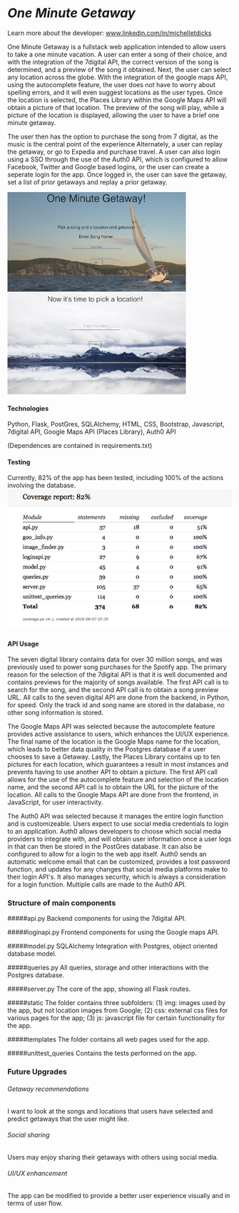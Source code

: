 *One Minute Getaway*
===========
Learn more about the developer: www.linkedin.com/in/michelletdicks

One Minute Getaway is a fullstack web application intended to allow users to take a one minute vacation. A user can enter a song of their choice, and with the integration of the 7digital API, the correct version of the song is determined, and a preview of the song it obtained. Next, the user can select any location across the globe. With the integration of the google maps API, using the autocomplete feature, the user does not have to worry about spelling errors, and it will even suggest locations as the user types. Once the location is selected, the Places Library within the Google Maps API will obtain a picture of that location. The preview of the song will play, while a picture of the location is displayed, allowing the user to have a brief one minute getaway. 

The user then has the option to purchase the song from 7 digital, as the music is the central point of the experience Alternately, a user can replay the getaway, or go to Expedia and purchase travel. A user can also login using a SSO through the use of the Auth0 API, which is configured to allow Facebook, Twitter and Google based logins, or the user can create a seperate login for the app. Once logged in, the user can save the getaway, set a list of prior getaways and replay a prior getaway.

![Homepage](https://github.com/michdcode/hbpro/blob/master/for_readME/homepage.png)
![Location](https://github.com/michdcode/hbpro/blob/master/for_readME/location.png)

#### Technologies
Python, Flask, PostGres, SQLAlchemy, HTML, CSS, Bootstrap, Javascript, 7digital API, Google Maps API (Places Library), Auth0 API

(Dependences are contained in requirements.txt)

#### Testing
Currently, 82% of the app has been tested, including 100% of the actions involving the database.  
![Testing](https://github.com/michdcode/hbpro/blob/master/for_readME/test_results.png)

#### API Usage
The seven digital library contains data for over 30 million songs, and was previously used to power song purchases for the Spotify app. The primary reason for the selection of the 7digital API is that it is well documented and contains previews for the majority of songs available. The first API call is to search for the song, and the second API call is to obtain a song preview URL. All calls to the seven digital API are done from the backend, in Python, for speed. Only the track id and song name are stored in the database, no other song information is stored. 

The Google Maps API was selected because the autocomplete feature provides active assistance to users, which enhances the UI/UX experience. The final name of the location is the Google Maps name for the location, which leads to better data quality in the Postgres database if a user chooses to save a Getaway. Lastly, the Places Library contains up to ten pictures for each location, which guarantees a result in most instances and prevents having to use another API to obtain a picture. The first API call allows for the use of the autocomplete feature and selection of the location name, and the second API call is to obtain the URL for the picture of the location. All calls to the Google Maps API are done from the frontend, in JavaScript, for user interactivity. 

The Auth0 API was selected because it manages the entire login function and is customizeable. Users expect to use social media credentials to login to an application. Auth0 allows developers to choose which social media providers to integrate with, and will obtain user information once a user logs in that can then be stored in the PostGres database. It can also be configured to allow for a login to the web app itself. Auth0 sends an automatic welcome email that can be customized, provides a lost password function, and updates for any changes that social media platforms make to their login API's. It also manages security, which is always a consideration for a login function. Multiple calls are made to the Auth0 API. 

### Structure of main components

#####api.py
Backend components for using the 7digital API.

#####loginapi.py
Frontend components for using the Google maps API. 

#####model.py
SQLAlchemy Integration with Postgres, object oriented database model.

#####queries.py
All queries, storage and other interactions with the Postgres database. 

#####server.py
The core of the app, showing all Flask routes.

#####static
The folder contains three subfolders: (1) img: images used by the app, but not location images from Google; (2) css: external css files for various pages for the app; (3) js: javascript file for certain functionality for the app. 

#####templates
The folder contains all web pages used for the app.

#####unittest_queries
Contains the tests performed on the app. 

### Future Upgrades

###### Getaway recommendations 
I want to look at the songs and locations that users have selected and predict getaways that the user might like.

###### Social sharing 
Users may enjoy sharing their getaways with others using social media.

###### UI/UX enhancement 
The app can be modified to provide a better user experience visually and in terms of user flow.